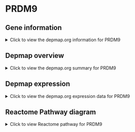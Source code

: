 <h1>PRDM9</h1>

<h2>Gene information</h2>
<details>
  <summary>Click to view the depmap.org information for PRDM9</summary>
  <iframe src="https://depmap.org/portal/gene/PRDM9?tab=about" style="border:none;width:100%;height:800px"></iframe>
</details>

<h2>Depmap overview</h2>
<details>
  <summary>Click to view the depmap.org summary for PRDM9</summary>
  <iframe src="https://depmap.org/portal/gene/PRDM9?tab=overview" style="border:none;width:100%;height:800px"></iframe>
</details>

<h2>Depmap expression</h2>
<details>
  <summary>Click to view the depmap.org expression data for PRDM9</summary>
  <iframe src="https://depmap.org/portal/gene/PRDM9?tab=characterization" style="border:none;width:100%;height:800px"></iframe>
</details>



<h2>Reactome Pathway diagram</h2>
<details>
  <summary>Click to view Reactome pathway for PRDM9</summary>
  <p>PKMTs methylate histone lysines</p>
  <iframe src="https://reactome.org/PathwayBrowser/#/R-HSA-3214841" style="border:none;width:100%;height:800px"></iframe>
</details>



